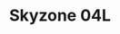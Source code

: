 ---
color: orange
category: Goggles
group: Analog
visible: true
order: 5
title: Skyzone 04L
link: https://www.getfpv.com/skyzone-sky04l-v2-lite-lcos-5-8ghz-48ch-fpv-goggles-w-steadyview-receiver.html
img: /uploads/equipment/video/goggles-skyzone-04l.png
text: Even if they're cheaper than the full high-end O4X, you don't lose much. LCOS displays are really close to OLED, same receiver, and have the same resolution, but only 30FPS DVR. Similar to the Attitude V6 in terms of Digital upgradeability
info: 
  - $379.99
  - LCOS 1280x960<Screen>
  - 39°<FOV>
  - 267g<Weight>
---